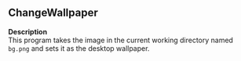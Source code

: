 ## ChangeWallpaper

**Description**<br />
This program takes the image in the current working directory named `bg.png` and sets it as the desktop wallpaper.
